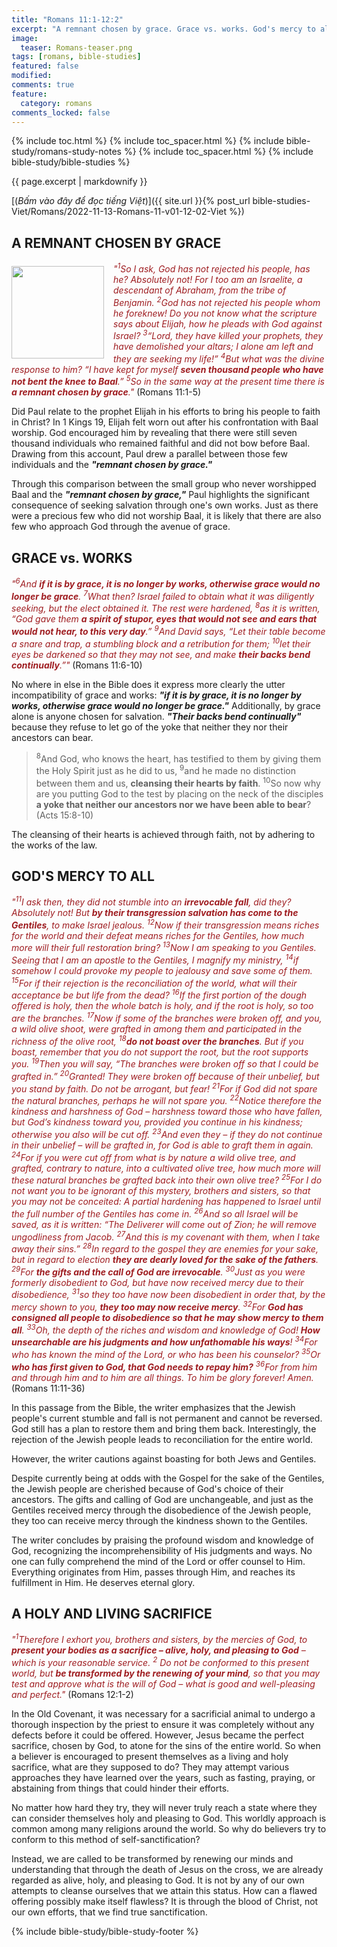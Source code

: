 ```yaml
---
title: "Romans 11:1-12:2"
excerpt: "A remnant chosen by grace. Grace vs. works. God's mercy to all. A holy and living sacrifice."
image:
  teaser: Romans-teaser.png
tags: [romans, bible-studies]
featured: false
modified:
comments: true
feature:
  category: romans
comments_locked: false
---
```


{% include toc.html %}
{% include toc_spacer.html %}
{% include bible-study/romans-study-notes %}
{% include toc_spacer.html %}
{% include bible-study/bible-studies %}

{{ page.excerpt | markdownify }}

[(<em>Bấm vào đây để đọc tiếng Việt</em>)]({{ site.url }}{% post_url bible-studies-Viet/Romans/2022-11-13-Romans-11-v01-12-02-Viet %})

## A REMNANT CHOSEN BY GRACE

<div>
<p>
<img alt src="http://vacsf.org/assets/images/Romans-teaser.png" style="border: 0px none; margin: 7px 15px 0px 0px; max-width: 100%; height: 148px; padding: 0px; float: left;">
    <span style="color: rgb(159, 29, 33);"><i>"<sup>1</sup>So I ask, God has not rejected his people, has he? Absolutely not! For I too am an Israelite, a descendant of Abraham, from the tribe of Benjamin.
<sup>2</sup>God has not rejected his people whom he foreknew! Do you not know what the scripture says about Elijah, how he pleads with God against Israel?
<sup>3</sup>“Lord, they have killed your prophets, they have demolished your altars; I alone am left and they are seeking my life!”
<sup>4</sup>But what was the divine response to him? “I have kept for myself <strong>seven thousand people who have not bent the knee to Baal</strong>.”
<sup>5</sup>So in the same way at the present time there is <strong>a remnant chosen by grace</strong>."</i></span> (Romans 11:1-5)</p>
</div>

Did Paul relate to the prophet Elijah in his efforts to bring his people to faith in Christ? In 1 Kings 19, Elijah felt worn out after his confrontation with Baal worship. God encouraged him by revealing that there were still seven thousand individuals who remained faithful and did not bow before Baal. Drawing from this account, Paul drew a parallel between those few individuals and the ***"remnant chosen by grace."***

Through this comparison between the small group who never worshipped Baal and the ***"remnant chosen by grace,"*** Paul highlights the significant consequence of seeking salvation through one's own works. Just as there were a precious few who did not worship Baal, it is likely that there are also few who approach God through the avenue of grace.

## GRACE vs. WORKS

<span style="color: rgb(159, 29, 33);">
<i>"<sup>6</sup>And <strong>if it is by grace, it is no longer by works, otherwise grace would no longer be grace</strong>.
<sup>7</sup>What then? Israel failed to obtain what it was diligently seeking, but the elect obtained it. The rest were hardened,
<sup>8</sup>as it is written, “God gave them <strong>a spirit of stupor, eyes that would not see and ears that would not hear, to this very day</strong>.”
<sup>9</sup>And David says, “Let their table become a snare and trap, a stumbling block and a retribution for them;
<sup>10</sup>let their eyes be darkened so that they may not see, and make <strong>their backs bend continually</strong>.”"</i></span> (Romans 11:6-10)

No where in else in the Bible does it express more clearly the utter incompatibility of grace and works: ***"if it is by grace, it is no longer by works, otherwise grace would no longer be grace."*** Additionally, by grace alone is anyone chosen for salvation. ***"Their backs bend continually"*** because they refuse to let go of the yoke that neither they nor their ancestors can bear.

> <sup>8</sup>And God, who knows the heart, has testified to them by giving them the Holy Spirit just as he did to us, <sup>9</sup>and he made no distinction between them and us, <strong>cleansing their hearts by faith</strong>. <sup>10</sup>So now why are you putting God to the test by placing on the neck of the disciples <strong>a yoke that neither our ancestors nor we have been able to bear</strong>? (Acts 15:8-10)

The cleansing of their hearts is achieved through faith, not by adhering to the works of the law.

## GOD'S MERCY TO ALL

<span style="color: rgb(159, 29, 33);">
<i>"<sup>11</sup>I ask then, they did not stumble into an <strong>irrevocable fall</strong>, did they? Absolutely not! But <strong>by their transgression salvation has come to the Gentiles</strong>, to make Israel jealous.
<sup>12</sup>Now if their transgression means riches for the world and their defeat means riches for the Gentiles, how much more will their full restoration bring?
<sup>13</sup>Now I am speaking to you Gentiles. Seeing that I am an apostle to the Gentiles, I magnify my ministry,
<sup>14</sup>if somehow I could provoke my people to jealousy and save some of them.
<sup>15</sup>For if their rejection is the reconciliation of the world, what will their acceptance be but life from the dead?
<sup>16</sup>If the first portion of the dough offered is holy, then the whole batch is holy, and if the root is holy, so too are the branches.
<sup>17</sup>Now if some of the branches were broken off, and you, a wild olive shoot, were grafted in among them and participated in the richness of the olive root,
<sup>18</sup><strong>do not boast over the branches</strong>. But if you boast, remember that you do not support the root, but the root supports you.
<sup>19</sup>Then you will say, “The branches were broken off so that I could be grafted in.”
<sup>20</sup>Granted! They were broken off because of their unbelief, but you stand by faith. Do not be arrogant, but fear!
<sup>21</sup>For if God did not spare the natural branches, perhaps he will not spare you.
<sup>22</sup>Notice therefore the kindness and harshness of God – harshness toward those who have fallen, but God’s kindness toward you, provided you continue in his kindness; otherwise you also will be cut off.
<sup>23</sup>And even they – if they do not continue in their unbelief – will be grafted in, for God is able to graft them in again.
<sup>24</sup>For if you were cut off from what is by nature a wild olive tree, and grafted, contrary to nature, into a cultivated olive tree, how much more will these natural branches be grafted back into their own olive tree?
<sup>25</sup>For I do not want you to be ignorant of this mystery, brothers and sisters, so that you may not be conceited: A partial hardening has happened to Israel until the full number of the Gentiles has come in.
<sup>26</sup>And so all Israel will be saved, as it is written: “The Deliverer will come out of Zion; he will remove ungodliness from Jacob.
<sup>27</sup>And this is my covenant with them, when I take away their sins.”
<sup>28</sup>In regard to the gospel they are enemies for your sake, but in regard to election <strong>they are dearly loved for the sake of the fathers</strong>.
<sup>29</sup>For <strong>the gifts and the call of God are irrevocable</strong>.
<sup>30</sup>Just as you were formerly disobedient to God, but have now received mercy due to their disobedience,
<sup>31</sup>so they too have now been disobedient in order that, by the mercy shown to you, <strong>they too may now receive mercy</strong>.
<sup>32</sup>For <strong>God has consigned all people to disobedience so that he may show mercy to them all</strong>.
<sup>33</sup>Oh, the depth of the riches and wisdom and knowledge of God! <strong>How unsearchable are his judgments and how unfathomable his ways</strong>!
<sup>34</sup>For who has known the mind of the Lord, or who has been his counselor?
<sup>35</sup>Or <strong>who has first given to God, that God needs to repay him?</strong>
<sup>36</sup>For from him and through him and to him are all things. To him be glory forever! Amen.</i></span> (Romans 11:11-36)

In this passage from the Bible, the writer emphasizes that the Jewish people's current stumble and fall is not permanent and cannot be reversed. God still has a plan to restore them and bring them back. Interestingly, the rejection of the Jewish people leads to reconciliation for the entire world.

However, the writer cautions against boasting for both Jews and Gentiles.

Despite currently being at odds with the Gospel for the sake of the Gentiles, the Jewish people are cherished because of God's choice of their ancestors. The gifts and calling of God are unchangeable, and just as the Gentiles received mercy through the disobedience of the Jewish people, they too can receive mercy through the kindness shown to the Gentiles.

The writer concludes by praising the profound wisdom and knowledge of God, recognizing the incomprehensibility of His judgments and ways. No one can fully comprehend the mind of the Lord or offer counsel to Him. Everything originates from Him, passes through Him, and reaches its fulfillment in Him. He deserves eternal glory.

## A HOLY AND LIVING SACRIFICE

<span style="color: rgb(159, 29, 33);">
<i>"<sup>1</sup>Therefore I exhort you, brothers and sisters, by the mercies of God, to <strong>present your bodies as a sacrifice – alive, holy, and pleasing to God</strong> – which is your reasonable service. <sup>2</sup> Do not be conformed to this present world, but <strong>be transformed by the renewing of your mind</strong>, so that you may test and approve what is the will of God – what is good and well-pleasing and perfect."</i></span> (Romans 12:1-2)

In the Old Covenant, it was necessary for a sacrificial animal to undergo a thorough inspection by the priest to ensure it was completely without any defects before it could be offered. However, Jesus became the perfect sacrifice, chosen by God, to atone for the sins of the entire world. So when a believer is encouraged to present themselves as a living and holy sacrifice, what are they supposed to do? They may attempt various approaches they have learned over the years, such as fasting, praying, or abstaining from things that could hinder their efforts.

No matter how hard they try, they will never truly reach a state where they can consider themselves holy and pleasing to God. This worldly approach is common among many religions around the world. So why do believers try to conform to this method of self-sanctification?

Instead, we are called to be transformed by renewing our minds and understanding that through the death of Jesus on the cross, we are already regarded as alive, holy, and pleasing to God. It is not by any of our own attempts to cleanse ourselves that we attain this status. How can a flawed offering possibly make itself flawless? It is through the blood of Christ, not our own efforts, that we find true sanctification.

{% include bible-study/bible-study-footer %}

